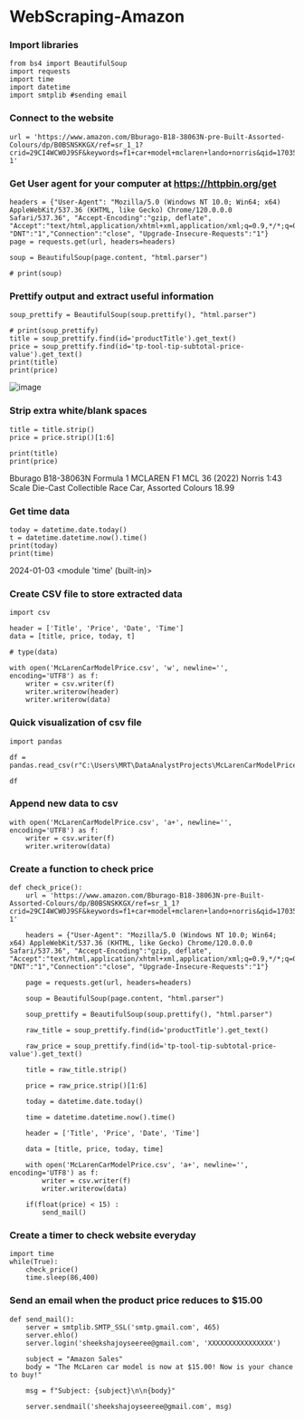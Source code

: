 # WebScraping-Amazon


### Import libraries
```
from bs4 import BeautifulSoup
import requests
import time
import datetime
import smtplib #sending email
```

### Connect to the website
```
url = 'https://www.amazon.com/Bburago-B18-38063N-pre-Built-Assorted-Colours/dp/B0BSNSKKGX/ref=sr_1_1?crid=29CI4WCW0J9SF&keywords=f1+car+model+mclaren+lando+norris&qid=1703566799&sprefix=f1+car+model+mclaren+lando+norr%2Caps%2C343&sr=8-1'
```
### Get User agent for your computer at https://httpbin.org/get
```
headers = {"User-Agent": "Mozilla/5.0 (Windows NT 10.0; Win64; x64) AppleWebKit/537.36 (KHTML, like Gecko) Chrome/120.0.0.0 Safari/537.36", "Accept-Encoding":"gzip, deflate", "Accept":"text/html,application/xhtml+xml,application/xml;q=0.9,*/*;q=0.8", "DNT":"1","Connection":"close", "Upgrade-Insecure-Requests":"1"}
page = requests.get(url, headers=headers)

soup = BeautifulSoup(page.content, "html.parser")

# print(soup)
```

### Prettify output and extract useful information
```
soup_prettify = BeautifulSoup(soup.prettify(), "html.parser")

# print(soup_prettify)
title = soup_prettify.find(id='productTitle').get_text()
price = soup_prettify.find(id='tp-tool-tip-subtotal-price-value').get_text()
print(title)
print(price)
```
![image](https://github.com/sheeksha/WebScraping-Amazon/assets/69764380/247c4b9a-c3c7-4c97-9bf7-8cc09816ef6a)

                                          

### Strip extra white/blank spaces
```
title = title.strip()
price = price.strip()[1:6]

print(title)
print(price)
```
Bburago B18-38063N Formula 1 MCLAREN F1 MCL 36 (2022) Norris 1:43 Scale Die-Cast Collectible Race Car, Assorted Colours
18.99

### Get time data
```
today = datetime.date.today()
t = datetime.datetime.now().time()
print(today)
print(time)
```
2024-01-03
<module 'time' (built-in)>

### Create CSV file to store extracted data
```
import csv

header = ['Title', 'Price', 'Date', 'Time']
data = [title, price, today, t]

# type(data)

with open('McLarenCarModelPrice.csv', 'w', newline='', encoding='UTF8') as f:
    writer = csv.writer(f)
    writer.writerow(header)
    writer.writerow(data)
```

### Quick visualization of csv file
```
import pandas

df = pandas.read_csv(r"C:\Users\MRT\DataAnalystProjects\McLarenCarModelPrice.csv")

df
```

### Append new data to csv
```
with open('McLarenCarModelPrice.csv', 'a+', newline='', encoding='UTF8') as f:
    writer = csv.writer(f)
    writer.writerow(data)
```

### Create a function to check price
```
def check_price():
    url = 'https://www.amazon.com/Bburago-B18-38063N-pre-Built-Assorted-Colours/dp/B0BSNSKKGX/ref=sr_1_1?crid=29CI4WCW0J9SF&keywords=f1+car+model+mclaren+lando+norris&qid=1703566799&sprefix=f1+car+model+mclaren+lando+norr%2Caps%2C343&sr=8-1'

    headers = {"User-Agent": "Mozilla/5.0 (Windows NT 10.0; Win64; x64) AppleWebKit/537.36 (KHTML, like Gecko) Chrome/120.0.0.0 Safari/537.36", "Accept-Encoding":"gzip, deflate", "Accept":"text/html,application/xhtml+xml,application/xml;q=0.9,*/*;q=0.8", "DNT":"1","Connection":"close", "Upgrade-Insecure-Requests":"1"}
    
    page = requests.get(url, headers=headers)

    soup = BeautifulSoup(page.content, "html.parser")
    
    soup_prettify = BeautifulSoup(soup.prettify(), "html.parser")
                                  
    raw_title = soup_prettify.find(id='productTitle').get_text()

    raw_price = soup_prettify.find(id='tp-tool-tip-subtotal-price-value').get_text()
    
    title = raw_title.strip()
    
    price = raw_price.strip()[1:6]
                                  
    today = datetime.date.today()

    time = datetime.datetime.now().time()
    
    header = ['Title', 'Price', 'Date', 'Time']
    
    data = [title, price, today, time]

    with open('McLarenCarModelPrice.csv', 'a+', newline='', encoding='UTF8') as f:
        writer = csv.writer(f)
        writer.writerow(data)
        
    if(float(price) < 15) :
        send_mail()
```

### Create a timer to check website everyday
```
import time
while(True):
    check_price()
    time.sleep(86,400)
```


### Send an email when the product price reduces to $15.00
```
def send_mail():
    server = smtplib.SMTP_SSL('smtp.gmail.com', 465)
    server.ehlo()
    server.login('sheekshajoyseeree@gmail.com', 'XXXXXXXXXXXXXXXX')
    
    subject = "Amazon Sales"
    body = "The McLaren car model is now at $15.00! Now is your chance to buy!"
    
    msg = f"Subject: {subject}\n\n{body}"
    
    server.sendmail('sheekshajoyseeree@gmail.com', msg)
 ```   
 
 
 

